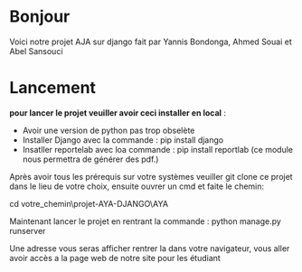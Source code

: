 # Bonjour
Voici notre projet AJA sur django fait par Yannis Bondonga, Ahmed Souai et Abel Sansouci

# Lancement
**pour lancer le projet veuiller avoir ceci installer en local** :
- Avoir une version de python pas trop obselète
- Installer Django avec la commande : pip install django
- Insatller reportelab avec loa commande  : pip install reportlab (ce module nous permettra de générer des pdf.)

Après avoir tous les prérequis sur votre systèmes veuiller git clone ce projet dans le lieu de votre choix, ensuite ouvrer un cmd et faite le chemin: 

cd votre_chemin\projet-AYA-DJANGO\AYA


Maintenant lancer le projet en rentrant la commande : python manage.py runserver

Une adresse vous seras afficher rentrer la dans votre navigateur, vous aller avoir accès a la page web de notre site pour les étudiant 
